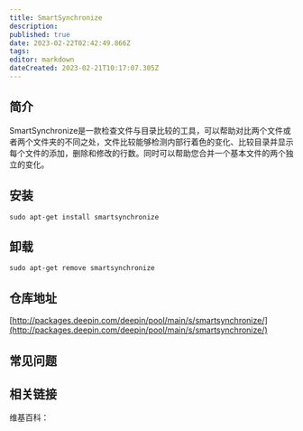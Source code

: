 ```yaml
---
title: SmartSynchronize
description: 
published: true
date: 2023-02-22T02:42:49.866Z
tags: 
editor: markdown
dateCreated: 2023-02-21T10:17:07.305Z
---
```


## 简介

SmartSynchronize是一款检查文件与目录比较的工具，可以帮助对比两个文件或者两个文件夹的不同之处，文件比较能够检测内部行着色的变化、比较目录并显示每个文件的添加，删除和修改的行数。同时可以帮助您合并一个基本文件的两个独立的变化。

## 安装

`sudo apt-get install smartsynchronize`

## 卸载

`sudo apt-get remove smartsynchronize`

## 仓库地址

[http://packages.deepin.com/deepin/pool/main/s/smartsynchronize/](http://packages.deepin.com/deepin/pool/main/s/smartsynchronize/)

## 常见问题

## 相关链接

维基百科：
